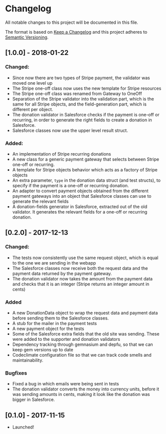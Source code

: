 # Changelog
All notable changes to this project will be documented in this file.

The format is based on [Keep a Changelog](http://keepachangelog.com/en/1.0.0/)
and this project adheres to [Semantic Versioning](http://semver.org/spec/v2.0.0.html).


## [1.0.0] - 2018-01-22
### Changed:
- Since now there are two types of Stripe payment, the validator was moved one level up
- The Stripe one-off class now uses the new template for Stripe resources
- The Stripe one-off class was renamed from Gateway to OneOff
- Separation of the Stripe validator into the validation part, which is the same for all Stripe objects, and the field-generation part, which is different per object.
- The donation validator in Salesforce checks if the payment is one-off or recurring, in order to generate the right fields to create a donation in Salesforce.
- Salesforce classes now use the upper level result struct.

### Added:
- An implementation of Stripe recurring donations
- A new class for a generic payment gateway that selects between Stripe one-off or recurring.
- A template for Stripe objects behavior which acts as a factory of Stripe objects
- An extra parameter, `type` in the donation data struct (and test structs), to specify if the payment is a one-off or recurring donation.
- An adapter to convert payment objects obtained from the different payment gateways into an object that Salesforce classes can use to generate the relevant fields
- A donation-fields generator in Salesforce, extracted out of the old validator. It generates the relevant fields for a one-off or recurring donation.

## [0.2.0] - 2017-12-13
### Changed:
* The tests now consistently use the same request object, which is equal to the one we are sending in the webapp
* The Salesforce classes now receive both the request data and the payment data returned by the payment gateway.
* The donation validator now takes the amount from the payment data and checks that it is an integer (Stripe returns an integer amount in cents)

### Added
* A new DonationData object to wrap the request data and payment data before sending them to the Salesforce classes.
* A stub for the mailer in the payment tests
* A new payment object for the tests
* Some of the Salesforce extra fields that the old site was sending. These were added to the supporter and donation validators
* Dependency tracking through gemnasium and depfu, so that we can keep gem versions up to date
* Codeclimate configuration file so that we can track code smells and maintainability.

### Bugfixes
* Fixed a bug in which emails were being sent in tests
* The donation validator converts the money into currency units, before it was sending amounts in cents, making it look like the donation was bigger in Salesforce.


## [0.1.0] - 2017-11-15

- Launched!
